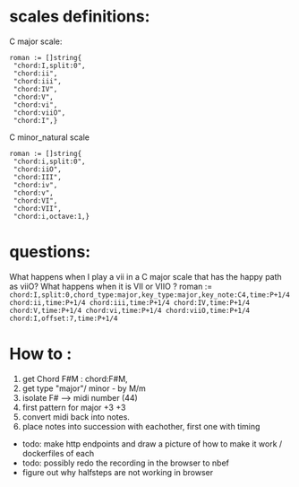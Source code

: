 # scales definitions: 
C major scale: 
```
roman := []string{
 "chord:I,split:0",
 "chord:ii", 
 "chord:iii", 
 "chord:IV", 
 "chord:V",
 "chord:vi", 
 "chord:viiO", 
 "chord:I",}
```
C minor_natural scale
```
roman := []string{
 "chord:i,split:0",
 "chord:iiO", 
 "chord:III", 
 "chord:iv", 
 "chord:v",
 "chord:VI", 
 "chord:VII",
 "chord:i,octave:1,}
 ```
# questions: 
What happens when I play a vii in a C major scale that has the happy path as viiO? 
What happens when it is VII or VIIO ? 
	roman := `
			    chord:I,split:0,chord_type:major,key_type:major,key_note:C4,time:P+1/4
				chord:ii,time:P+1/4
				chord:iii,time:P+1/4
				chord:IV,time:P+1/4
				chord:V,time:P+1/4
				chord:vi,time:P+1/4
				chord:viiO,time:P+1/4
				chord:I,offset:7,time:P+1/4`

# How to : 
1. get Chord F#M : chord:F#M, 
2. get type "major"/ minor - by M/m 
3. isolate F# --> midi number (44)
4. first pattern for major +3 +3 
5. convert midi back into notes.
6. place notes into succession with eachother, first one with timing  

- todo: make http endpoints and draw a picture of how to make it work / dockerfiles of each 
- todo: possibly redo the recording in the browser to nbef 
- figure out why halfsteps are not working in browser
